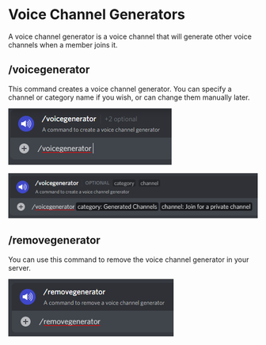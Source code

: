 # Voice Channel Generators

A voice channel generator is a voice channel that will generate other voice channels when a member joins it.

## /voicegenerator

This command creates a voice channel generator. You can specify a channel or category name if you wish, or can change them manually later.

![](<../../.gitbook/assets/image (21).png>)

![](<../../.gitbook/assets/image (5).png>)

## /removegenerator

You can use this command to remove the voice channel generator in your server.

![](<../../.gitbook/assets/image (32) (1).png>)
